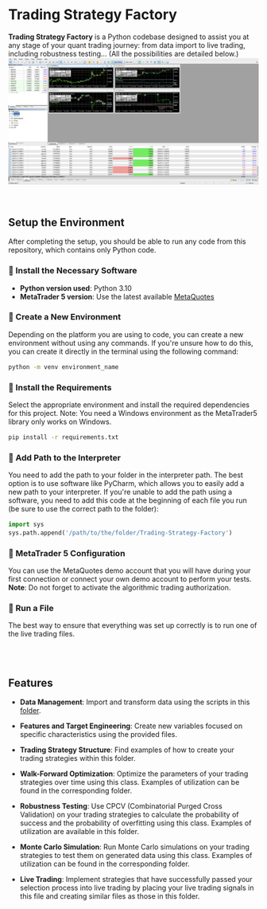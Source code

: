 # Trading Strategy Factory
**Trading Strategy Factory** is a Python codebase designed to assist you at any stage of your quant trading journey: from data import to live trading, including robustness testing... (All the possibilities are detailed below.)
![Live Trading Results](https://github.com/Lucas-Inglese/Trading-Strategy-Factory/raw/main/Results/Live%20Trading.png)


<br>

## Setup the Environment

After completing the setup, you should be able to run any code from this repository, which contains only Python code.

### 🔹 Install the Necessary Software

- **Python version used**: Python 3.10
- **MetaTrader 5 version**: Use the latest available [MetaQuotes](https://www.metaquotes.net/)

### 🔹 Create a New Environment

Depending on the platform you are using to code, you can create a new environment without using any commands. If you're unsure how to do this, you can create it directly in the terminal using the following command:

```bash
python -m venv environment_name
```

### 🔹 Install the Requirements
Select the appropriate environment and install the required dependencies for this project. Note: You need a Windows environment as the MetaTrader5 library only works on Windows.
```bash
pip install -r requirements.txt
```


### 🔹 Add Path to the Interpreter
You need to add the path to your folder in the interpreter path. The best option is to use software like PyCharm, which allows you to easily add a new path to your interpreter.
If you're unable to add the path using a software, you need to add this code at the beginning of each file you run (be sure to use the correct path to the folder):
```py
import sys
sys.path.append('/path/to/the/folder/Trading-Strategy-Factory')
```

### 🔹 MetaTrader 5 Configuration
You can use the MetaQuotes demo account that you will have during your first connection or connect your own demo account to perform your tests.  
**Note**: Do not forget to activate the algorithmic trading authorization.

### 🔹 Run a File
The best way to ensure that everything was set up correctly is to run one of the live trading files.

<br>
<br> 

## Features

- **Data Management**: Import and transform data using the scripts in this [folder](https://github.com/Lucas-Inglese/Trading-Strategy-Factory/tree/main/Data).

- **Features and Target Engineering**: Create new variables focused on specific characteristics using the provided files.

- **Trading Strategy Structure**: Find examples of how to create your trading strategies within this folder.

- **Walk-Forward Optimization**: Optimize the parameters of your trading strategies over time using this class. Examples of utilization can be found in the corresponding folder.

- **Robustness Testing**: Use CPCV (Combinatorial Purged Cross Validation) on your trading strategies to calculate the probability of success and the probability of overfitting using this class. Examples of utilization are available in this folder.

- **Monte Carlo Simulation**: Run Monte Carlo simulations on your trading strategies to test them on generated data using this class. Examples of utilization can be found in the corresponding folder.

- **Live Trading**: Implement strategies that have successfully passed your selection process into live trading by placing your live trading signals in this file and creating similar files as those in this folder.
